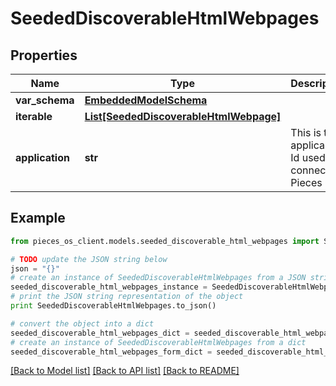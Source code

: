 # SeededDiscoverableHtmlWebpages


## Properties

Name | Type | Description | Notes
------------ | ------------- | ------------- | -------------
**var_schema** | [**EmbeddedModelSchema**](EmbeddedModelSchema) |  | [optional] 
**iterable** | [**List[SeededDiscoverableHtmlWebpage]**](SeededDiscoverableHtmlWebpage) |  | 
**application** | **str** | This is the applicaiton Id used to connect to Pieces OS. | 

## Example

```python
from pieces_os_client.models.seeded_discoverable_html_webpages import SeededDiscoverableHtmlWebpages

# TODO update the JSON string below
json = "{}"
# create an instance of SeededDiscoverableHtmlWebpages from a JSON string
seeded_discoverable_html_webpages_instance = SeededDiscoverableHtmlWebpages.from_json(json)
# print the JSON string representation of the object
print SeededDiscoverableHtmlWebpages.to_json()

# convert the object into a dict
seeded_discoverable_html_webpages_dict = seeded_discoverable_html_webpages_instance.to_dict()
# create an instance of SeededDiscoverableHtmlWebpages from a dict
seeded_discoverable_html_webpages_form_dict = seeded_discoverable_html_webpages.from_dict(seeded_discoverable_html_webpages_dict)
```
[[Back to Model list]](../README#documentation-for-models) [[Back to API list]](../README#documentation-for-api-endpoints) [[Back to README]](../README)


